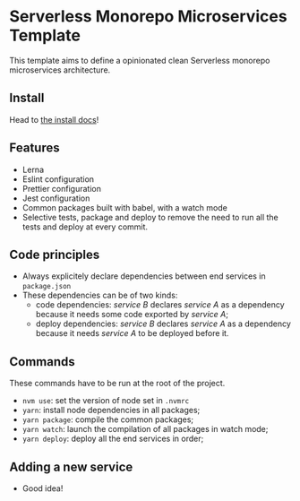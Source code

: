 # Serverless Monorepo Microservices Template

This template aims to define a opinionated clean Serverless monorepo microservices architecture.

## Install

Head to [the install docs](./docs/install.md)!

## Features

- Lerna
- Eslint configuration
- Prettier configuration
- Jest configuration
- Common packages built with babel, with a watch mode
- Selective tests, package and deploy to remove the need to run all the tests and deploy at every commit.

## Code principles

- Always explicitely declare dependencies between end services in `package.json`
- These dependencies can be of two kinds:
  - code dependencies: _service B_ declares _service A_ as a dependency because it needs some code exported by _service A_;
  - deploy dependencies: _service B_ declares _service A_ as a dependency because it needs _service A_ to be deployed before it.

## Commands

These commands have to be run at the root of the project.

- `nvm use`: set the version of node set in `.nvmrc`
- `yarn`: install node dependencies in all packages;
- `yarn package`: compile the common packages;
- `yarn watch`: launch the compilation of all packages in watch mode;
- `yarn deploy`: deploy all the end services in order;

## Adding a new service

- Good idea!
